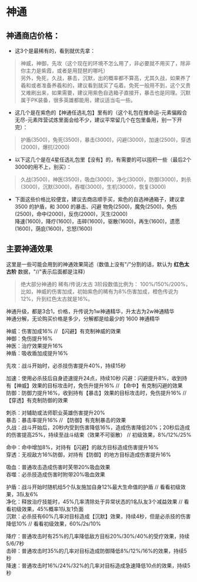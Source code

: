 # 神通

## 神通商店价格：
* 这3个是最稀有的，看到就优先拿：<br>
> 神威，神御，先攻（这个现在的环境不怎么用了，非必要就不用买了，除非你主力是紫霞，或者是用琵琶的哪吒）  
另外，免死，久战，暴击，沉默，出的概率都不算高，尤其久战，如果养了羲和或者准备养羲和的，建议看到就买了屯着。免死一般用不到，这个又贵又难刷出来，如果需要，建议用紫色自选箱子直接开，暴击也是同理。沉默属于PK装备，很多英雄都能用，建议适当屯一些。

* 这几个是在紫色的【神通任选礼包】里有的（这个礼包在推命运-元素偏殿合无尽-元素阵营试炼里面会给不少，建议平常留几个在包里备用，别一下开完）：<br>
> 护盾(3500)，免死(3500)，暴击(3000)，闪避(3000)，加速(2500)，穿透(2000)，爆抗(2000)

* 以下这几个是在4星任选礼包里【没有】的，有需要的可以囤积一些（最后2个3000的用不上，别买）：<br>
> 久战(3500)，神医(3500)，吸血(3000)，净化(3000)，防御(3000)，刺杀(3000)，沉默(3000)，吞噬(3000)，生机(3000)，恢复(3000)<br>

* 下面这些价格比较便宜，建议去商店顺手买，紫色的自选神通箱子，建议拿 3500 的护盾，和 3000 的暴击、闪避
物免(2500)，魔免(2500)，免伤(2500)，命中(2000)，反伤(2000)，灭生(2000)<br>
降速(1600)，降疗(1600)，击碎(1600)，驱散(1600)，再生(1600)，遗愿(1600)，荫庇(1600)，忘怒(1600)<br>


## 主要神通效果
这里是一些可能会用到的神通效果简述（数值上没有"/"分割的话，默认为 **红色太古阶** 数据，"//"表示后面都是注释）  
> 绝大部分神通的 稀有/传说/太古 3阶段数值比例为： 100%/150%/200%，比如，神威的伤害加成，初始紫色的稀有为8%伤害加成，橙色传说为12%，升到红色太古就是16%。  

神通升级，都是3合1，价格，升传说为1w神通精华，升太古为2w神通精华  
神通分解，无论购买价格是多少，分解都是给最少的 1600 神通精华  

神威：伤害加成16%							// 【闪避】有克制神威的效果  
神御：免伤提升16%  
神医：治疗效果提升16%  
神盾：吸收盾加成提升16%  

先攻：战斗开始时，必杀技伤害提升40%，持续15秒  

加速：使用必杀技后自身迹速提升24点，持续10秒
闪避：闪避提升8%，收到持有【神威】效果的目标攻击时，免伤升提升16%		// 【命中】有克制闪避的效果  
防御：防御力提升16%，收到持有【暴击】效果的目标攻击时，免伤提升16%		// 【穿透】有克制防御的效果  

刺杀：对辅助或法师职业英雄伤害提升20%  
暴击：暴击率提升16%													// 【防御】有克制暴击的效果  
久战：战斗开始后，20秒内受到伤害降低16%，造成伤害降低20%；20秒后造成的伤害提高25%，持续至战斗结束（效果不可驱散）		// 初级效果，8%/12%/25%  

命中：命中增加8%，对持有【闪避】的敌方目标造成伤害提升16%  
穿透：无视敌方16%防御，对持有【防御】的地方目标造成伤害提升16%  

吸血：普通攻击造成伤害时芙带20%吸血效果  
吞噬：必杀技造成伤害时附带20%吸血效果  

护盾：战斗开始时随机给5个队友施加自身12%最大生命值的护盾					// 看看初级效果，3队友6%  
净化：释放治疗技能时，45%几率清除处于异常状态的1名队友3个减益效果				// 看看初级效果，45%概率1队友1负面   
沉默：必杀技有60%几率对目标造成【沉默】效果，持续4秒，但是必杀技的伤害降低10%		// 看看初级效果，60%/2s/10%  
 
降疗：普通攻击时有25%的几率降低敌方目标20%/30%/40%的受疗效果，持续5/6/7秒  
击碎：普通攻击时35%的几率对目标造成防御降低8%/12%/16%的效果，持续5秒  
降速：普通攻击时16%/24%/32%的几率对目标造成急速降低10点的效果，持续5秒  

